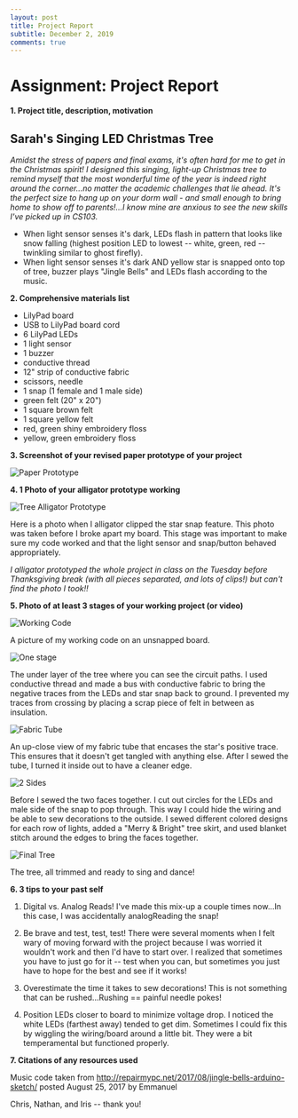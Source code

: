 ```yaml
---
layout: post
title: Project Report
subtitle: December 2, 2019
comments: true
---
```


# Assignment: Project Report

**1. Project title, description, motivation**

## Sarah's Singing LED Christmas Tree
    
*Amidst the stress of papers and final exams, it's often hard for me to get in the Christmas spirit!*
*I designed this singing, light-up Christmas tree to remind myself that the most wonderful time of the year is indeed right around the corner...no matter the academic challenges that lie ahead.*
*It's the perfect size to hang up on your dorm wall - and small enough to bring home to show off to parents!...I know mine are anxious to see the new skills I've picked up in CS103.*
* When light sensor senses it's dark, LEDs flash in pattern that looks like snow falling (highest position LED to lowest -- white, green, red -- twinkling similar to ghost firefly).
* When light sensor senses it's dark AND yellow star is snapped onto top of tree, buzzer plays "Jingle Bells" and LEDs flash according to the music.

**2. Comprehensive materials list**
* LilyPad board
* USB to LilyPad board cord
* 6 LilyPad LEDs
* 1 light sensor
* 1 buzzer
* conductive thread
* 12" strip of conductive fabric
* scissors, needle
* 1 snap (1 female and 1 male side)
* green felt (20" x 20")
* 1 square brown felt
* 1 square yellow felt
* red, green shiny embroidery floss
* yellow, green embroidery floss
    
**3. Screenshot of your revised paper prototype of your project**

![Paper Prototype](https://ephsarah.github.io/img/finaltreeproto.jpg)

**4. 1 Photo of your alligator prototype working**

![Tree Alligator Prototype](https://ephsarah.github.io/img/aligatortree.JPG)

Here is a photo when I alligator clipped the star snap feature. This photo was taken before I broke apart my board. This stage was important to make sure my code worked and that the light sensor and snap/button behaved appropriately.

*I alligator prototyped the whole project in class on the Tuesday before Thanksgiving break (with all pieces separated, and lots of clips!) but can't find the photo I took!!*

**5. Photo of at least 3 stages of your working project (or video)**

![Working Code](https://ephsarah.github.io/img/workingcode.JPG)

A picture of my working code on an unsnapped board.

![One stage](https://ephsarah.github.io/img/1stage.JPG)

The under layer of the tree where you can see the circuit paths. I used conductive thread and made a bus with conductive fabric to bring the negative traces from the LEDs and star snap back to ground. I prevented my traces from crossing by placing a scrap piece of felt in between as insulation.

![Fabric Tube](https://ephsarah.github.io/img/fabrictube.JPG)

An up-close view of my fabric tube that encases the star's positive trace. This ensures that it doesn't get tangled with anything else. After I sewed the tube, I turned it inside out to have a cleaner edge.

![2 Sides](https://ephsarah.github.io/img/2sidestree.JPG)

Before I sewed the two faces together. I cut out circles for the LEDs and male side of the snap to pop through. This way I could hide the wiring and be able to sew decorations to the outside. I sewed different colored designs for each row of lights, added a "Merry & Bright" tree skirt, and used blanket stitch around the edges to bring the faces together.

![Final Tree](https://ephsarah.github.io/img/finaltree.JPG)

The tree, all trimmed and ready to sing and dance!

**6. 3 tips to your past self**
    
1. Digital vs. Analog Reads! I've made this mix-up a couple times now...In this case, I was accidentally analogReading the snap!

2. Be brave and test, test, test! There were several moments when I felt wary of moving forward with the project because I was worried it wouldn't work and then I'd have to start over. I realized that sometimes you have to just go for it -- test when you can, but sometimes you just have to hope for the best and see if it works!

3. Overestimate the time it takes to sew decorations! This is not something that can be rushed...Rushing == painful needle pokes!

4. Position LEDs closer to board to minimize voltage drop. I noticed the white LEDs (farthest away) tended to get dim. Sometimes I could fix this by wiggling the wiring/board around a little bit. They were a bit temperamental but functioned properly.


**7. Citations of any resources used**

Music code taken from http://repairmypc.net/2017/08/jingle-bells-arduino-sketch/
posted August 25, 2017 by Emmanuel

Chris, Nathan, and Iris -- thank you!

